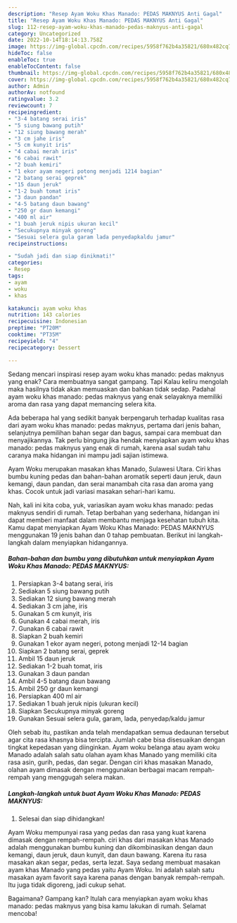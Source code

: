 ```yaml
---
description: "Resep Ayam Woku Khas Manado: PEDAS MAKNYUS Anti Gagal"
title: "Resep Ayam Woku Khas Manado: PEDAS MAKNYUS Anti Gagal"
slug: 112-resep-ayam-woku-khas-manado-pedas-maknyus-anti-gagal
category: Uncategorized
date: 2022-10-14T18:14:13.758Z
image: https://img-global.cpcdn.com/recipes/5958f762b4a35821/680x482cq70/ayam-woku-khas-manado-pedas-maknyus-foto-resep-utama.jpg
hideToc: false
enableToc: true
enableTocContent: false
thumbnail: https://img-global.cpcdn.com/recipes/5958f762b4a35821/680x482cq70/ayam-woku-khas-manado-pedas-maknyus-foto-resep-utama.jpg
cover: https://img-global.cpcdn.com/recipes/5958f762b4a35821/680x482cq70/ayam-woku-khas-manado-pedas-maknyus-foto-resep-utama.jpg
author: Admin
authorAv: notfound
ratingvalue: 3.2
reviewcount: 7
recipeingredient:
- "3-4 batang serai iris"
- "5 siung bawang putih"
- "12 siung bawang merah"
- "3 cm jahe iris"
- "5 cm kunyit iris"
- "4 cabai merah iris"
- "6 cabai rawit"
- "2 buah kemiri"
- "1 ekor ayam negeri potong menjadi 1214 bagian"
- "2 batang serai geprek"
- "15 daun jeruk"
- "1-2 buah tomat iris"
- "3 daun pandan"
- "4-5 batang daun bawang"
- "250 gr daun kemangi"
- "400 ml air"
- "1 buah jeruk nipis ukuran kecil"
- "Secukupnya minyak goreng"
- "Sesuai selera gula garam lada penyedapkaldu jamur"
recipeinstructions:

- "Sudah jadi dan siap dinikmati!"
categories:
- Resep
tags:
- ayam
- woku
- khas

katakunci: ayam woku khas 
nutrition: 143 calories
recipecuisine: Indonesian
preptime: "PT20M"
cooktime: "PT35M"
recipeyield: "4"
recipecategory: Dessert

---
```



Sedang mencari inspirasi resep ayam woku khas manado: pedas maknyus yang enak? Cara membuatnya sangat gampang. Tapi Kalau keliru mengolah maka hasilnya tidak akan memuaskan dan bahkan tidak sedap. Padahal ayam woku khas manado: pedas maknyus yang enak selayaknya memiliki aroma dan rasa yang dapat memancing selera kita.


Ada beberapa hal yang sedikit banyak berpengaruh terhadap kualitas rasa dari ayam woku khas manado: pedas maknyus, pertama dari jenis bahan, selanjutnya pemilihan bahan segar dan bagus, sampai cara membuat dan menyajikannya. Tak perlu bingung jika hendak menyiapkan ayam woku khas manado: pedas maknyus yang enak di rumah, karena asal sudah tahu caranya maka hidangan ini mampu jadi sajian istimewa.

Ayam Woku merupakan masakan khas Manado, Sulawesi Utara. Ciri khas bumbu kuning pedas dan bahan-bahan aromatik seperti daun jeruk, daun kemangi, daun pandan, dan serai manambah cita rasa dan aroma yang khas. Cocok untuk jadi variasi masakan sehari-hari kamu.


Nah, kali ini kita coba, yuk, variasikan ayam woku khas manado: pedas maknyus sendiri di rumah. Tetap berbahan yang sederhana, hidangan ini dapat memberi manfaat dalam membantu menjaga kesehatan tubuh kita. Kamu dapat menyiapkan Ayam Woku Khas Manado: PEDAS MAKNYUS menggunakan 19 jenis bahan dan 0 tahap pembuatan. Berikut ini langkah-langkah dalam menyiapkan hidangannya.

<!--inarticleads1-->

##### Bahan-bahan dan bumbu yang dibutuhkan untuk menyiapkan Ayam Woku Khas Manado: PEDAS MAKNYUS:

1. Persiapkan 3-4 batang serai, iris
1. Sediakan 5 siung bawang putih
1. Sediakan 12 siung bawang merah
1. Sediakan 3 cm jahe, iris
1. Gunakan 5 cm kunyit, iris
1. Gunakan 4 cabai merah, iris
1. Gunakan 6 cabai rawit
1. Siapkan 2 buah kemiri
1. Gunakan 1 ekor ayam negeri, potong menjadi 12-14 bagian
1. Siapkan 2 batang serai, geprek
1. Ambil 15 daun jeruk
1. Sediakan 1-2 buah tomat, iris
1. Gunakan 3 daun pandan
1. Ambil 4-5 batang daun bawang
1. Ambil 250 gr daun kemangi
1. Persiapkan 400 ml air
1. Sediakan 1 buah jeruk nipis (ukuran kecil)
1. Siapkan Secukupnya minyak goreng
1. Gunakan Sesuai selera gula, garam, lada, penyedap/kaldu jamur


Oleh sebab itu, pastikan anda telah mendapatkan semua dedaunan tersebut agar cita rasa khasnya bisa tercipta. Jumlah cabe bisa disesuaikan dengan tingkat kepedasan yang diinginkan. Ayam woku belanga atau ayam woku Manado adalah salah satu olahan ayam khas Manado yang memiliki cita rasa asin, gurih, pedas, dan segar. Dengan ciri khas masakan Manado, olahan ayam dimasak dengan menggunakan berbagai macam rempah-rempah yang menggugah selera makan. 

<!--inarticleads2-->

##### Langkah-langkah untuk buat Ayam Woku Khas Manado: PEDAS MAKNYUS:


1. Selesai dan siap dihidangkan!

Ayam Woku mempunyai rasa yang pedas dan rasa yang kuat karena dimasak dengan rempah-rempah. ciri khas dari masakan khas Manado adalah menggunakan bumbu kuning dan dikombinasikan dengan daun kemangi, daun jeruk, daun kunyit, dan daun bawang. Karena itu rasa masakan akan segar, pedas, serta lezat. Saya sedang membuat masakan ayam khas Manado yang pedas yaitu Ayam Woku. Ini adalah salah satu masakan ayam favorit saya karena panas dengan banyak rempah-rempah. Itu juga tidak digoreng, jadi cukup sehat. 

Bagaimana? Gampang kan? Itulah cara menyiapkan ayam woku khas manado: pedas maknyus yang bisa kamu lakukan di rumah. Selamat mencoba!
